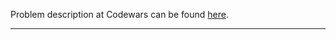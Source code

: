 Problem description at Codewars can be found
[here](https://www.codewars.com/kata/53f0f358b9cb376eca001079/train/python).

-------------


